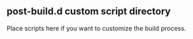 ## post-build.d custom script directory

Place scripts here if you want to customize the build process.

